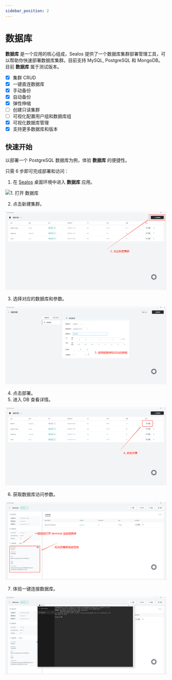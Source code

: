```yaml
---
sidebar_position: 2
---
```


# 数据库

**数据库** 是一个应用的核心组成，Sealos 提供了一个数据库集群部署管理工具，可以帮助你快速部署数据库集群。目前支持 MySQL, PostgreSQL 和 MongoDB。目前 **数据库** 属于测试版本。

- [x] 集群 CRUD
- [x] 一键直连数据库
- [x] 手动备份
- [x] 自动备份
- [x] 弹性伸缩
- [ ] 创建只读集群
- [ ] 可视化配置用户组和数据库组
- [x] 可视化数据库管理
- [x] 支持更多数据库和版本

## 快速开始

以部署一个 PostgreSQL 数据库为例，体验 **数据库** 的便捷性。

只需 6 步即可完成部署和访问：

1. 在 [Sealos](https://cloud.sealos.io) 桌面环境中进入 **数据库** 应用。

![1. 打开 **数据库**](./imgs/db1.png)

2. 点击新建集群。

![2. 新建集群](./imgs/db2.png)

3. 选择对应的数据库和参数。

![3. 选择对应的数据库和参数](./imgs/db3.png)

4. 点击部署。
5. 进入 DB 查看详情。

![4. 进入 DB 详情](./imgs/db4.png)

6. 获取数据库访问参数。

![5. 获取数据库访问参数](./imgs/db5.png)

7. 体验一键连接数据库。

![pg 数据库连接](./imgs/db6.png)
